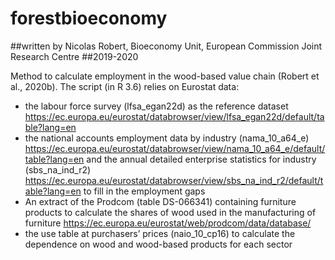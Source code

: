 # forestbioeconomy
##written by Nicolas Robert, Bioeconomy Unit, European Commission Joint Research Centre
##2019-2020

Method to calculate employment in the wood-based value chain (Robert et al., 2020b). 
The script (in R 3.6) relies on Eurostat data: 
-	the labour force survey (lfsa_egan22d) as the reference dataset 	 https://ec.europa.eu/eurostat/databrowser/view/lfsa_egan22d/default/table?lang=en 
-	the national accounts employment data by industry (nama_10_a64_e)	 https://ec.europa.eu/eurostat/databrowser/view/nama_10_a64_e/default/table?lang=en  and the annual detailed enterprise statistics for industry (sbs_na_ind_r2)	 https://ec.europa.eu/eurostat/databrowser/view/sbs_na_ind_r2/default/table?lang=en to fill in the employment gaps
-	An extract of the Prodcom (table DS-066341) containing furniture products to calculate the shares of wood used in the manufacturing of furniture	 https://ec.europa.eu/eurostat/web/prodcom/data/database/  
-	the use table at purchasers’ prices (naio_10_cp16) to calculate the dependence on wood and wood-based products for each sector	 
